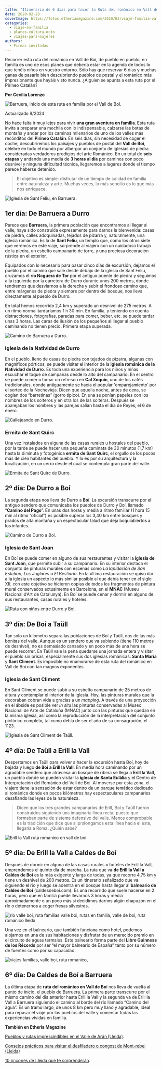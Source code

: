 ```yaml
---
title: "Itinerario de 6 días para hacer la Ruta del románico en Vall de Boí"
date: 2020-02-28
coverImage: https://fotos.etheriamagazine.com/2020/02/viaje-familia-valle-boi-Barruera.jpg
categories: 
  - viaje-en-familia
  - planes-cultura-ocio
  - viajes-para-mujeres
authors: 
  - Firmas invitadas
---
```


Recorrer esta ruta del románico en Vall de Boí, de pueblo en pueblo, en familia es uno 
de esos planes que debería estar en la agenda de todos lo que tenéis niños en vuestro 
entorno. Sólo hay que reservar 6 días y muchas ganas de pasarlo bien descubriendo 
pueblos de postal y el románico más impresionante que hayáis visto nunca. ¿Alguien se 
apunta a esta ruta por el Pirineo Catalán? 

**Por Cecilia Lorenzo** 

![Barruera, inicio de esta ruta en familia por el Vall de Boí.](https://fotos.etheriamagazine.com/2020/02/viaje-familia-valle-boi-Barruera.jpg "Barruera, inicio de esta ruta en familia por el Vall de Boí. © Cecilia Lorenzo")

Actualizado 9/2024 

No hace falta ir muy lejos para vivir **una gran aventura en familia**. Esta ruta invita 
a preparar una mochila con lo indispensable, calzarse las botas de montaña y andar por 
los caminos milenarios de uno de los valles más recónditos del **Pirineo Catalán**. En 
seis días, sin necesidad de coger el coche, descubriremos los paisajes y pueblos de 
postal del **Vall de Boí**, célebre en todo el mundo por albergar un conjunto de 
iglesias de piedra consideradas verdaderos prodigios del arte Románico. En un total de 
**seis etapas** y andando una media de **3 horas al día** por caminos con poco desnivel 
y ninguna dificultad técnica, llegaremos a lugares donde el tiempo parece haberse 
detenido. 

> El objetivo es simple: disfrutar de un tiempo de calidad en familia entre naturaleza y 
> arte. Muchas veces, lo más sencillo es lo que más nos enriquece. 

![Iglesia de Sant Feliu, en Barruera.](https://fotos.etheriamagazine.com/2020/02/viaje-familia-valle-boi-iglesia-Barruera.jpg "Iglesia de Sant Feliu, en Barruera. © Cecilia Lorenzo")

## 1er día: De Barruera a Durro

Parece que **Barruera**, la primera población que encontramos al llegar al valle, haya 
sido construida expresamente para darnos la bienvenida: casas de piedra, calles 
adoquinadas, tejados de pizarra y, naturalmente, una iglesia románica. Es la de **Sant 
Feliu**, un templo que, como los otros siete que veremos en este viaje, sorprende al 
viajero con un cuidadoso trabajo de la piedra, un esbelto campanario de torre, y una 
preciosa decoración rústica en el exterior. 

Equipados con lo necesario para pasar cinco días de excursión, dejamos el pueblo por el 
camino que sale desde debajo de la iglesia de Sant Feliu, cruzamos el **río Noguera de 
Tor** por el antiguo puente de piedra y seguimos a la izquierda por la carretera de 
Durro durante unos 200 metros, donde tendremos que desviarnos a la derecha y subir el 
frondoso camino que, entre márgenes de piedra y siempre por dentro del bosque, nos lleva 
directamente al pueblo de Durro. 

En total hemos recorrido 2,4 km y superado un desnivel de 275 metros. A un ritmo normal 
tardaríamos 1 h 30 min. En familia, y teniendo en cuenta distracciones, fotografías, 
paradas para comer, beber, etc. se puede tardar unas 3 horas. Las caras de ilusión de 
los pequeños al llegar al pueblo caminando no tienen precio. Primera etapa superada. 

![Camino de Barruera a Durro.](https://fotos.etheriamagazine.com/2020/02/viaje-familia-valle-boi-barruera-durro.jpg "Camino de Barruera a Durro. © Cecilia Lorenzo")

### Iglesia de la Natividad de Durro

En el pueblo, lleno de casas de piedra con tejados de pizarra, algunas con magníficos 
pórticos, se puede visitar el interior de la **iglesia románica de la Natividad** **de 
Durro**. Es toda una experiencia para los niños y niñas escuchar el toque de campanas 
desde lo alto del campanario. En el centro se puede comer o tomar un refresco en **Cal 
Xoquin**, uno de los cafés tradicionales, donde antiguamente se hacía el popular 
'emparejamiento' por el sorteo de la Nochevieja. Dicen que aquella noche, antes de cena, 
se cogían dos “barretinas” (gorro típico). En una se ponían papeles con los nombres de 
los solteros y en otra los de las solteras. Después se aparejaban los nombres y las 
parejas salían hasta el día de Reyes, el 6 de enero. 

![Callejeando en Durro.](https://fotos.etheriamagazine.com/2020/02/ruta-valle-boi-Durro.jpg "Callejeando en Durro. © Cecilia Lorenzo")

### Ermita de Sant Quirc

Una vez instalados en alguna de las casas rurales u hostales del pueblo, por la tarde se 
puede hacer una pequeña caminata de 30 minutos (1,7 km) hasta la diminuta y fotogénica 
**ermita de Sant Quirc**, el orgullo de los pocos más de cien habitantes del pueblo. Y 
lo es por su arquitectura y la localización, en un cerro desde el cual se contempla gran 
parte del valle. 

![Ermita de Sant Quirc de Durro.](https://fotos.etheriamagazine.com/2020/02/viaje-familia-valle-boi-Sant-quirc-de-Durro.jpg "Ermita de Sant Quirc de Durro. © Cecilia Lorenzo")

## 2º día: De Durro a Boí

La segunda etapa nos lleva de Durro a **Boí**. La excursión transcurre por el antiguo 
sendero que comunicaba los pueblos de Durro y Boí, llamado “**Camino del Pago**”. En 
unas dos horas y media a ritmo familiar (1 hora 15 min al ritmo “oficial”) es posible 
superar los 3,40 km entre bosques y prados de alta montaña y un espectacular talud que 
deja boquiabiertos a los infantes. 

![Camino de Durro a Boí.](https://fotos.etheriamagazine.com/2020/02/viaje-familia-valle-boi-Durro-Boi.jpg "Camino de Durro a Boí. © Cecilia Lorenzo")

### Iglesia de Sant Joan

En Boí se puede comer en alguno de sus restaurantes y visitar la **iglesia de Sant 
Joan**, que permite subir a su campanario. En su interior destaca el conjunto de 
pinturas murales con escenas como _La lapidación de San Esteban_, _Los Juglares_ o _El_ 
_Bestiario_. En la última restauración se quiso dar a la iglesia un aspecto lo más 
similar posible al que debía tener en el siglo XII; con este objetivo se hicieron copias 
de todos los fragmentos de pintura mural conservados actualmente en Barcelona, en el 
**MNAC** (Museu Nacional d’Art de Catalunya). En Boí se puede cenar y dormir en alguno 
de sus restaurantes, casas rurales y hoteles. 

![Ruta con niños entre Durro y Boi.](https://fotos.etheriamagazine.com/2020/02/ruta-familia-Durro-Boi.jpg "Ruta con niños entre Durro y Boi. © Cecilia Lorenzo")

## 3º día: De Boí a Taüll

Tan solo un kilómetro separa las poblaciones de Boí y Taüll, dos de las más bonitas del 
valle. Aunque es un sendero que va subiendo (tiene 110 metros de desnivel), no es 
demasiado cansado y en poco más de una hora se puede recorrer. En Taüll vale la pena 
quedarse una jornada entera y visitar el pueblo sin prisas, especialmente sus dos 
iglesias románicas: **Santa María** y **Sant Climent**. Es imposible no enamorarse de 
esta ruta del románico en Vall de Boí con tan magnos exponentes. 

### Iglesia de Sant Climent

En Sant Climent se puede subir a su esbelto campanario de 25 metros de altura y 
contemplar el interior de la iglesia. Hoy, las pinturas murales que la decoraban cobran 
vida a gracias a un _mapping_. A través de una proyección en el ábside es posible ver 
_in situ_ las pinturas conservadas al Museo Nacional de Arte de Cataluña (MNAC) junto 
con las pinturas que quedan en la misma iglesia, así como la reproducción de la 
interpretación del conjunto pictórico completo, tal como debía de ser el año de su 
consagración, el 1123. 

![Iglesia de Sant Climent de Taüll.](https://fotos.etheriamagazine.com/2020/02/viaje-familia-Taull.jpg "Iglesia de Sant Climent de Taüll. © Cecilia Lorenzo")

## 4º día: De Taüll a Erill la Vall

Despertamos en Taüll para volver a hacer la excursión hasta Boí, hoy de bajada y luego 
**de Boí a Erill la Vall**. En media hora caminando por un agradable sendero que 
atraviesa un bosque de ribera se llega a **Erill la Vall**, un pueblo donde se pueden 
visitar la **iglesia de Santa Eulàlia** y el Centro de Interpretación del Románico del 
Vall de Boí. Al moverse por esta zona, el viajero tiene la sensación de estar dentro de 
un parque temático dedicado al románico donde en pocos kilómetros hay espectaculares 
campanarios desafiando las leyes de la naturaleza. 

> Dicen que los tres grandes campanarios de Erill, Boí y Taüll fueron construidos 
> siguiendo una imaginaria línea recta, puesto que formaban parte de sistema defensivo del 
> valle. Menos comprobable es la tradición que dice que si prolongamos esta línea hacia el 
> este, llegaría a Roma. ¿Quién sabe? 

![Erill la Vall  ruta romanico en vall de boi](https://fotos.etheriamagazine.com/2020/02/viaje-familia-Erill-la-Vall.jpg "Frente a la iglesia de Santa Eulàlia, en Erill la Vall. © Cecilia Lorenzo")

## 5º día: De Erill la Vall a Caldes de Boí

Después de dormir en alguna de las casas rurales o hoteles de Erill la Vall, emprendemos 
el quinto día de marcha. La ruta que va **de Erill la Vall a Caldes de Boí** es la más 
exigente y larga de todas, ya que recorre 4,75 km y tiene un desnivel de 200 metros. Es 
un itinerario señalizado que va siguiendo el río y luego se adentra en el bosque hasta 
llegar al **balneario de Caldes de Boí** (caldesdeboi.com). Es una recorrido que suele 
hacerse en 2 horas, pero que en familia puede llevarnos 3 horas y media aproximadamente 
o un poco más si decidimos darnos algún chapuzón en el río o detenernos a coger fresas 
silvestres. 

![rio valle boi, ruta familias valle boi, rutas en familia, valle de boi, ruta romanico lleida](https://fotos.etheriamagazine.com/2020/02/valle-boi-familias-rio.jpg "Si hace buen tiempo, un baño en el río es casi obligatorio. © Cecilia Lorenzo")

Una vez en el balneario, que también funciona como hotel, podemos alojarnos en una de 
sus habitaciones y disfrutar de un merecido premio en el circuito de aguas termales. 
Este balneario forma parte del **Libro Guinness de los Récords** por ser “el mayor 
balneario de España” tanto por su número de fuentes como por su capacidad. 

![viajes familias, valle boi, ruta romanico,](https://fotos.etheriamagazine.com/2020/02/Viaje-familia-Erill-la-Vall-Caldes-Boi.jpg "Sendero de Erill la Val a Caldes de Boí. © Cecilia Lorenzo")

## 6º día: De Caldes de Boí a Barruera

La última etapa de **ruta del románico en Vall de Boí** nos lleva de vuelta al punto de 
inicio, el pueblo de Barruera. La primera parte transcurre por el mismo camino del día 
anterior hasta Erill la Vall y la segunda va de Erill la Vall a Barruera siguiendo el 
camino al borde del río llamado “Camino del agua”. Es un tramo largo, de unos 8 km pero 
muy llano y agradable, ideal para repasar el viaje por los pueblos del valle y comentar 
todas las experiencias vividas en familia. 

**También en Etheria Magazine** 

[Pueblos y rutas imprescindibles en el Valle de Arán 
(Lleida)](https://etheriamagazine.com/2020/08/31/pueblos-y-rutas-imprescindibles-en-valle-aran/). 

[Consejos prácticos para visitar el desfiladero o congost de Mont-rebei 
(Lleida)](https://etheriamagazine.com/2020/05/13/consejos-practicos-para-visitar-el-desfiladero-de-mont-rebei-lleida/) 

[10 rincones de Lleida que te 
sorprenderán](https://etheriamagazine.com/2018/10/10/10-rincones-de-lleida-que-te-sorprenderan/).
